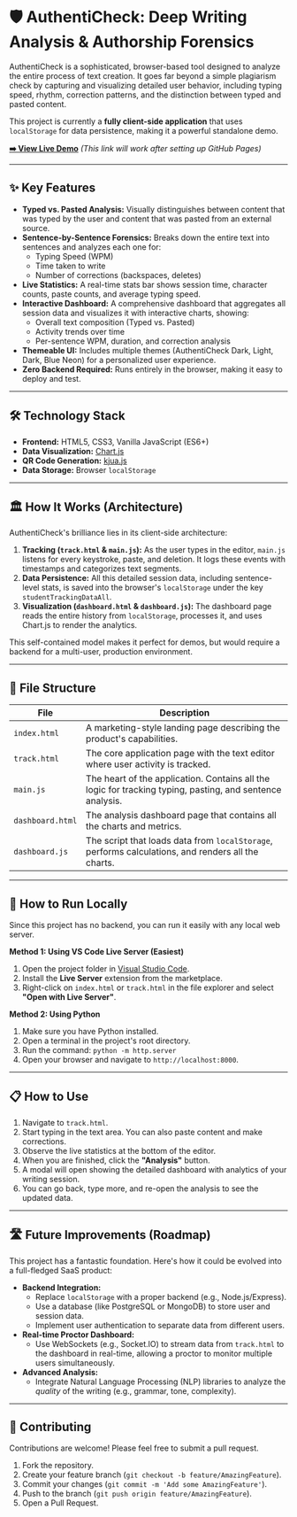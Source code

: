 # 🛡️ AuthentiCheck: Deep Writing Analysis & Authorship Forensics

AuthentiCheck is a sophisticated, browser-based tool designed to analyze the entire process of text creation. It goes far beyond a simple plagiarism check by capturing and visualizing detailed user behavior, including typing speed, rhythm, correction patterns, and the distinction between typed and pasted content.

This project is currently a **fully client-side application** that uses `localStorage` for data persistence, making it a powerful standalone demo.

**[➡️ View Live Demo](https://tejas36026.github.io/authenticheck/track.html)** *(This link will work after setting up GitHub Pages)*

---

## ✨ Key Features

*   **Typed vs. Pasted Analysis:** Visually distinguishes between content that was typed by the user and content that was pasted from an external source.
*   **Sentence-by-Sentence Forensics:** Breaks down the entire text into sentences and analyzes each one for:
    *   Typing Speed (WPM)
    *   Time taken to write
    *   Number of corrections (backspaces, deletes)
*   **Live Statistics:** A real-time stats bar shows session time, character counts, paste counts, and average typing speed.
*   **Interactive Dashboard:** A comprehensive dashboard that aggregates all session data and visualizes it with interactive charts, showing:
    *   Overall text composition (Typed vs. Pasted)
    *   Activity trends over time
    *   Per-sentence WPM, duration, and correction analysis
*   **Themeable UI:** Includes multiple themes (AuthentiCheck Dark, Light, Dark, Blue Neon) for a personalized user experience.
*   **Zero Backend Required:** Runs entirely in the browser, making it easy to deploy and test.

---

## 🛠️ Technology Stack

*   **Frontend:** HTML5, CSS3, Vanilla JavaScript (ES6+)
*   **Data Visualization:** [Chart.js](https://www.chartjs.org/)
*   **QR Code Generation:** [kjua.js](https://github.com/lrsjng/kjua)
*   **Data Storage:** Browser `localStorage`

---

## 🏛️ How It Works (Architecture)

AuthentiCheck's brilliance lies in its client-side architecture:

1.  **Tracking (`track.html` & `main.js`):** As the user types in the editor, `main.js` listens for every keystroke, paste, and deletion. It logs these events with timestamps and categorizes text segments.
2.  **Data Persistence:** All this detailed session data, including sentence-level stats, is saved into the browser's `localStorage` under the key `studentTrackingDataAll`.
3.  **Visualization (`dashboard.html` & `dashboard.js`):** The dashboard page reads the entire history from `localStorage`, processes it, and uses Chart.js to render the analytics.

This self-contained model makes it perfect for demos, but would require a backend for a multi-user, production environment.

---

## 📂 File Structure

| File               | Description                                                                                                   |
| ------------------ | ------------------------------------------------------------------------------------------------------------- |
| `index.html`       | A marketing-style landing page describing the product's capabilities.                                         |
| `track.html`       | The core application page with the text editor where user activity is tracked.                                |
| `main.js`          | The heart of the application. Contains all the logic for tracking typing, pasting, and sentence analysis.     |
| `dashboard.html`   | The analysis dashboard page that contains all the charts and metrics.                                         |
| `dashboard.js`     | The script that loads data from `localStorage`, performs calculations, and renders all the charts.            |

---

## 🚀 How to Run Locally

Since this project has no backend, you can run it easily with any local web server.

**Method 1: Using VS Code Live Server (Easiest)**

1.  Open the project folder in [Visual Studio Code](https://code.visualstudio.com/).
2.  Install the **Live Server** extension from the marketplace.
3.  Right-click on `index.html` or `track.html` in the file explorer and select **"Open with Live Server"**.

**Method 2: Using Python**

1.  Make sure you have Python installed.
2.  Open a terminal in the project's root directory.
3.  Run the command: `python -m http.server`
4.  Open your browser and navigate to `http://localhost:8000`.

---

## 📋 How to Use

1.  Navigate to `track.html`.
2.  Start typing in the text area. You can also paste content and make corrections.
3.  Observe the live statistics at the bottom of the editor.
4.  When you are finished, click the **"Analysis"** button.
5.  A modal will open showing the detailed dashboard with analytics of your writing session.
6.  You can go back, type more, and re-open the analysis to see the updated data.

---

## 🛣️ Future Improvements (Roadmap)

This project has a fantastic foundation. Here's how it could be evolved into a full-fledged SaaS product:

*   **Backend Integration:**
    *   Replace `localStorage` with a proper backend (e.g., Node.js/Express).
    *   Use a database (like PostgreSQL or MongoDB) to store user and session data.
    *   Implement user authentication to separate data from different users.
*   **Real-time Proctor Dashboard:**
    *   Use WebSockets (e.g., Socket.IO) to stream data from `track.html` to the dashboard in real-time, allowing a proctor to monitor multiple users simultaneously.
*   **Advanced Analysis:**
    *   Integrate Natural Language Processing (NLP) libraries to analyze the *quality* of the writing (e.g., grammar, tone, complexity).

---

## 🤝 Contributing

Contributions are welcome! Please feel free to submit a pull request.

1.  Fork the repository.
2.  Create your feature branch (`git checkout -b feature/AmazingFeature`).
3.  Commit your changes (`git commit -m 'Add some AmazingFeature'`).
4.  Push to the branch (`git push origin feature/AmazingFeature`).
5.  Open a Pull Request.
